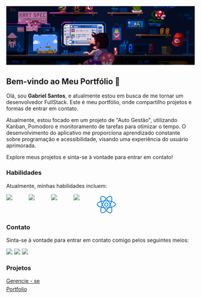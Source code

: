 <img src="./assets/mario--banner.gif"/>

## Bem-vindo ao Meu Portfólio 👋

Olá, sou <strong>Gabriel Santos</strong>, e atualmente estou em busca de me tornar um desenvolvedor FullStack. Este é meu portfólio, onde compartilho projetos e formas de entrar em contato.

Atualmente, estou focado em um projeto de "Auto Gestão", utilizando Kanban, Pomodoro e monitoramento de tarefas para otimizar o tempo. O desenvolvimento do aplicativo me proporciona aprendizado constante sobre programação e acessibilidade, visando uma experiência do usuário aprimorada.

Explore meus projetos e sinta-se à vontade para entrar em contato!

### Habilidades

Atualmente, minhas habilidades incluem:

<div style="display:flex; flex-wrap:wrap; gap: 5px">
  <img width="55" src="https://img.icons8.com/color/48/000000/html-5.png"/>
  <img width="55" src="https://img.icons8.com/color/48/000000/css3.png"/>
  <img width="55" src="https://img.icons8.com/color/48/000000/javascript.png"/> 
  <img width="55" src="https://img.icons8.com/color/48/000000/typescript.png"/>
  <img width="55" src="./assets/react.svg"/>
</div>
<!-- ### Projetos -->

### Contato

Sinta-se à vontade para entrar em contato comigo pelos seguintes meios:

<div style="display:flex; flex-wrap:wrap; gap: 5px">
  <a style="text-decoration:none" href="mailto:dev123gabriel@gmail.com" target="_blank">
    <img src="https://img.icons8.com/fluent/48/000000/gmail.png"/> 
  </a>

  <a style="text-decoration:none"  href="https://www.linkedin.com/in/devgabrielsilva" target="_blank">
    <img src="https://img.icons8.com/fluent/48/000000/linkedin.png"/>
  </a>

  <a style="text-decoration:none"  href="https://wa.me/5575991096704?text=Ola%20Gabriel,%20tudo%20bem?" target="_blank">
    <img src="https://img.icons8.com/fluent/48/000000/whatsapp.png"/>
  </a>
</div>

### Projetos

<ul style="display:flex; flex-direction:column; gap: 5px; list-style:none; padding:0; " >

  <li >
    <a style="display:flex; align-items:center; gap: 5px"  href="https://github.com/Eubiel178/gerencie-se" target="_blank" >
     Gerencie - se
    </a>
  </li>

  <li >
    <a style="display:flex; align-items:center; gap: 5px"  href="https://github.com/Eubiel178/portfolio-tech-gabriel" target="_blank" >
     Portfolio
    </a>
  </li>
</ul>

